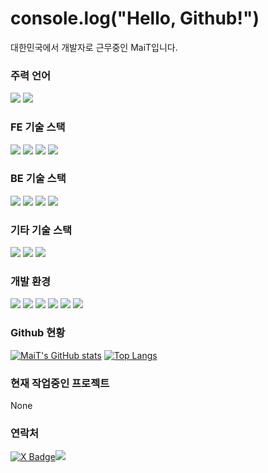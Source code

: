 # console.log("Hello, Github!")

대한민국에서 개발자로 근무중인 MaiT입니다.


### 주력 언어
[<img src="https://img.shields.io/badge/TypeScript-3178C6?style=flat-square&logo=typescript&logoColor=white"/>](https://www.typescriptlang.org/) [<img src="https://img.shields.io/badge/JavaScript-F7DF1E?style=flat-square&logo=javascript&logoColor=white"/>](https://www.ecma-international.org/)

### FE 기술 스택

[<img src="https://img.shields.io/badge/SvelteKit-FF3E00?style=flat-square&logo=svelte&logoColor=white"/>](https://svelte.dev/) [<img src="https://img.shields.io/badge/NextJS-000000?style=flat-square&logo=nextdotjs&logoColor=white"/>](https://nextjs.org/) [<img src="https://img.shields.io/badge/React-61DAFB?style=flat-square&logo=React&logoColor=white"/>](https://react.dev/) [<img src="https://img.shields.io/badge/Vue-4FC08D?style=flat-square&logo=vuedotjs&logoColor=white"/>](https://vuejs.org/) 

### BE 기술 스택
[<img src="https://img.shields.io/badge/Spring-6DB33F?style=flat-square&logo=spring&logoColor=white"/>](https://spring.io/) [<img src="https://img.shields.io/badge/NestJS-E0234E?style=flat-square&logo=nestjs&logoColor=white"/>](https://nestjs.com/) [<img src="https://img.shields.io/badge/Node.js-339933?style=flat-square&logo=nodedotjs&logoColor=white"/>](https://nodejs.org/) [<img src="https://img.shields.io/badge/Express.js-000000?style=flat-square&logo=express&logoColor=white"/>](https://expressjs.com/) 

### 기타 기술 스택
[<img src="https://img.shields.io/badge/Discord.js-5865F2?style=flat-square&logo=discord&logoColor=white"/>](https://discord.com/developers) [<img src="https://img.shields.io/badge/MySQL-4479A1?style=flat-square&logo=MySQL&logoColor=white"/>](https://www.mysql.com/) [<img src="https://img.shields.io/badge/MariaDB-003545?style=flat-square&logo=mariadb&logoColor=white"/>](https://mariadb.org/)

### 개발 환경

[<img src="https://img.shields.io/badge/Github-181717?style=flat-square&logo=Github&logoColor=white"/>](https://github.com/) [<img src="https://img.shields.io/badge/Jetbrains-409FFF?style=flat-square&logo=jetbrains&logoColor=white"/>](https://www.jetbrains.com/) [<img src="https://img.shields.io/badge/Visual Studio Code-007ACC?style=flat-square&&logoColor=white"/>](https://code.visualstudio.com/) [<img src="https://img.shields.io/badge/AWS EC2-FF9900?style=flat-square&logo=amazonec2&logoColor=white"/>](https://aws.amazon.com/) [<img src="https://img.shields.io/badge/Docker-2496ED?style=flat-square&logo=docker&logoColor=white"/>](https://www.docker.com/) [<img src="https://img.shields.io/badge/Kubernetes-326CE5?style=flat-square&logo=kubernetes&logoColor=white"/>](https://kubernetes.io/)

### Github 현황

[![MaiT's GitHub stats](https://github-readme-stats.vercel.app/api?username=maitmus&theme=ayu-mirage&show_icons=true&hide=stars&hide_rank=true&count_private=true&line_height=24)](https://github.com/maitmus)
[![Top Langs](https://github-readme-stats.vercel.app/api/top-langs/?username=maitmus&layout=compact&theme=ayu-mirage)](https://github.com/maitmus)

### 현재 작업중인 프로젝트

None
<!-- [![Park-Charge-Go](https://github-readme-stats.vercel.app/api/pin/?username=SPACE-AXE&repo=pcg-back&theme=ayu-mirage)](https://github.com/SPACE-AXE/pcg-back) -->
<!-- [![Park-Charge-Go](https://github-readme-stats.vercel.app/api/pin/?username=SPACE-AXE&repo=pcg-relay&theme=ayu-mirage)](https://github.com/SPACE-AXE/pcg-relay) -->

### 연락처

[![X Badge](https://img.shields.io/badge/X-000000?style=flat-square&logo=X&logoColor=white)<img src="https://img.shields.io/badge/maitmus-555555?style=flat-square"/>](https://twitter.com/maitmus)
